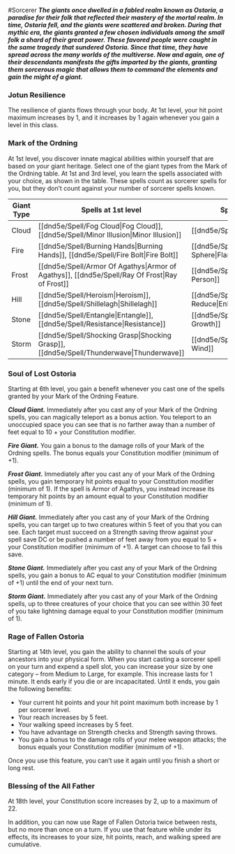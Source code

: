 #Sorcerer
***The giants once dwelled in a fabled realm known as Ostoria, a paradise for their folk that reflected their mastery of the mortal realm. In time, Ostoria fell, and the giants were scattered and broken. During that mythic era, the giants granted a few chosen individuals among the small folk a shard of their great power. These favored people were caught in the same tragedy that sundered Ostoria. Since that time, they have spread across the many worlds of the multiverse. Now and again, one of their descendants manifests the gifts imparted by the giants, granting them sorcerous magic that allows them to command the elements and gain the might of a giant.***

### Jotun Resilience
The resilience of giants flows through your body. At 1st level, your hit point maximum increases by 1, and it increases by 1 again whenever you gain a level in this class.

### Mark of the Ordning
At 1st level, you discover innate magical abilities within yourself that are based on your giant heritage. Select one of the giant types from the Mark of the Ordning table. At 1st and 3rd level, you learn the spells associated with your choice, as shown in the table. These spells count as sorcerer spells for you, but they don’t count against your number of sorcerer spells known.

|Giant Type |Spells at 1st level |Spells at 3rd Level |
|---|---|---|
| Cloud | [[dnd5e/Spell/Fog Cloud\|Fog Cloud]], [[dnd5e/Spell/Minor Illusion\|Minor Illusion]] | [[dnd5e/Spell/Invisibility\|Invisibility]] |
| Fire | [[dnd5e/Spell/Burning Hands\|Burning Hands]], [[dnd5e/Spell/Fire Bolt\|Fire Bolt]] | 	[[dnd5e/Spell/Flaming Sphere\|Flaming Sphere]] |
| Frost | [[dnd5e/Spell/Armor Of Agathys\|Armor of Agathys]], [[dnd5e/Spell/Ray Of Frost\|Ray of Frost]] | [[dnd5e/Spell/Hold Person\|Hold Person]] |
| Hill | [[dnd5e/Spell/Heroism\|Heroism]], [[dnd5e/Spell/Shillelagh\|Shillelagh]] | [[dnd5e/Spell/Enlarge Reduce\|Enlarge/Reduce]] |
| Stone | [[dnd5e/Spell/Entangle\|Entangle]], [[dnd5e/Spell/Resistance\|Resistance]] | [[dnd5e/Spell/Spike Growth\|Spike Growth]] |
| Storm | [[dnd5e/Spell/Shocking Grasp\|Shocking Grasp]], [[dnd5e/Spell/Thunderwave\|Thunderwave]] | [[dnd5e/Spell/Gust Of Wind\|Gust of Wind]] |

### Soul of Lost Ostoria
Starting at 6th level, you gain a benefit whenever you cast one of the spells granted by your Mark of the Ordning Feature.

***Cloud Giant.*** Immediately after you cast any of your Mark of the Ordning spells, you can magically teleport as a bonus action. You teleport to an unoccupied space you can see that is no farther away than a number of feet equal to 10 + your Constitution modifier.

***Fire Giant.*** You gain a bonus to the damage rolls of your Mark of the Ordning spells. The bonus equals your Constitution modifier (minimum of +1).

***Frost Giant.*** Immediately after you cast any of your Mark of the Ordning spells, you gain temporary hit points equal to your Constitution modifier (minimum of 1). If the spell is Armor of Agathys, you instead increase its temporary hit points by an amount equal to your Constitution modifier (minimum of 1).

***Hill Giant.*** Immediately after you cast any of your Mark of the Ordning spells, you can target up to two creatures within 5 feet of you that you can see. Each target must succeed on a Strength saving throw against your spell save DC or be pushed a number of feet away from you equal to 5 + your Constitution modifier (minimum of +1). A target can choose to fail this save.

***Stone Giant.*** Immediately after you cast any of your Mark of the Ordning spells, you gain a bonus to AC equal to your Constitution modifier (minimum of +1) until the end of your next turn.

***Storm Giant.*** Immediately after you cast any of your Mark of the Ordning spells, up to three creatures of your choice that you can see within 30 feet of you take lightning damage equal to your Constitution modifier (minimum of 1).

### Rage of Fallen Ostoria
Starting at 14th level, you gain the ability to channel the souls of your ancestors into your physical form. When you start casting a sorcerer spell on your turn and expend a spell slot, you can increase your size by one category – from Medium to Large, for example. This increase lasts for 1 minute. It ends early if you die or are incapacitated. Until it ends, you gain the following benefits:

- Your current hit points and your hit point maximum both increase by 1 per sorcerer level.
- Your reach increases by 5 feet.
- Your walking speed increases by 5 feet.
- You have advantage on Strength checks and Strength saving throws.
- You gain a bonus to the damage rolls of your melee weapon attacks; the bonus equals your Constitution modifier (minimum of +1).

Once you use this feature, you can’t use it again until you finish a short or long rest.

### Blessing of the All Father
At 18th level, your Constitution score increases by 2, up to a maximum of 22.

In addition, you can now use Rage of Fallen Ostoria twice between rests, but no more than once on a turn. If you use that feature while under its effects, its increases to your size, hit points, reach, and walking speed are cumulative.
